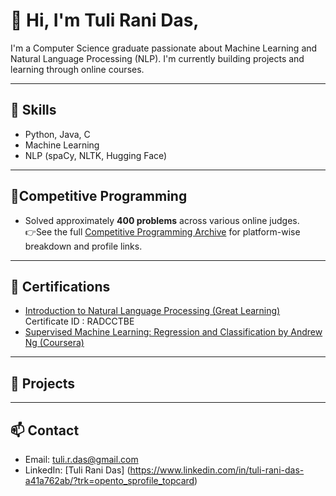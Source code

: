 # 👋 Hi, I'm Tuli Rani Das,

I'm a Computer Science graduate passionate about Machine Learning and Natural Language Processing (NLP). I'm currently building projects and learning through online courses.

---

## 🚀 Skills
- Python, Java, C
- Machine Learning
- NLP (spaCy, NLTK, Hugging Face)
---

## 🧮Competitive Programming
- Solved approximately **400 problems** across various online judges.  
👉See the full [Competitive Programming Archive](https://github.com/TuliDas/Competitive-Programming-Archive#readme) for platform-wise breakdown and profile links.

---

## 📜 Certifications
- [Introduction to Natural Language Processing (Great Learning)](https://www.mygreatlearning.com/certificate/RADCCTBE)
  Certificate ID : RADCCTBE
- [Supervised Machine Learning: Regression and Classification by Andrew Ng (Coursera)](https://coursera.org/share/8034a86edf8993ffc98dba0283670cf3)
  
---

## 📂 Projects

---

## 📫 Contact
- Email: tuli.r.das@gmail.com 
- LinkedIn: [Tuli Rani Das] (https://www.linkedin.com/in/tuli-rani-das-a41a762ab/?trk=opento_sprofile_topcard)
